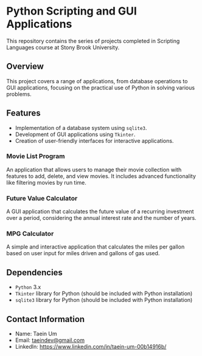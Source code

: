 # Python Scripting and GUI Applications
This repository contains the series of projects completed in Scripting Languages course at Stony Brook University.


## Overview
This project covers a range of applications, from database operations to GUI applications, focusing on the practical use of Python in solving various problems.


## Features
- Implementation of a database system using `sqlite3`.
- Development of GUI applications using `Tkinter`.
- Creation of user-friendly interfaces for interactive applications.



### Movie List Program
An application that allows users to manage their movie collection with features to add, delete, and view movies. It includes advanced functionality like filtering movies by run time.


### Future Value Calculator
A GUI application that calculates the future value of a recurring investment over a period, considering the annual interest rate and the number of years.


### MPG Calculator
A simple and interactive application that calculates the miles per gallon based on user input for miles driven and gallons of gas used.


## Dependencies
- `Python` 3.x
- `Tkinter` library for Python (should be included with Python installation)
- `sqlite3` library for Python (should be included with Python installation)


## Contact Information
- Name: Taein Um
- Email: taeindev@gmail.com
- LinkedIn: https://www.linkedin.com/in/taein-um-00b14916b/

